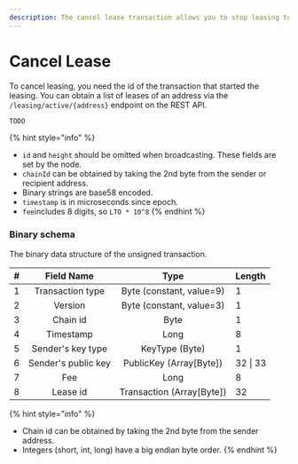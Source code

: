 ```yaml
---
description: The cancel lease transaction allows you to stop leasing to a node for staking.
---
```


# Cancel Lease

To cancel leasing, you need the id of the transaction that started the leasing. You can obtain a list of leases of an address via the `/leasing/active/{address}` endpoint on the REST API.

```javascript
TODO
```

{% hint style="info" %}
* `id` and `height` should be omitted when broadcasting. These fields are set by the node.
* `chainId` can be obtained by taking the 2nd byte from the sender or recipient address.
* Binary strings are base58 encoded.
* `timestamp` is in microseconds since epoch.
* `fee`includes 8 digits, so `LTO * 10^8`
{% endhint %}

### Binary schema

The binary data structure of the unsigned transaction.

| \# | Field Name | Type | Length |
| :--- | :---: | :---: | :--- |
| 1 | Transaction type | Byte \(constant, value=9\) | 1 |
| 2 | Version | Byte \(constant, value=3\) | 1 |
| 3 | Chain id | Byte | 1 |
| 4 | Timestamp | Long | 8 |
| 5 | Sender's key type | KeyType \(Byte\) | 1 |
| 6 | Sender's public key | PublicKey \(Array\[Byte\]\) | 32 \| 33 |
| 7 | Fee | Long | 8 |
| 8 | Lease id | Transaction \(Array\[Byte\]\) | 32 |

{% hint style="info" %}
* Chain id can be obtained by taking the 2nd byte from the sender address.
* Integers \(short, int, long\) have a big endian byte order.
{% endhint %}

